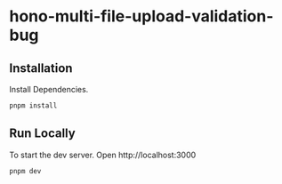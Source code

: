 # hono-multi-file-upload-validation-bug

## Installation

Install Dependencies.

```bash
pnpm install
```

## Run Locally

To start the dev server. Open http://localhost:3000

```bash
pnpm dev
```
